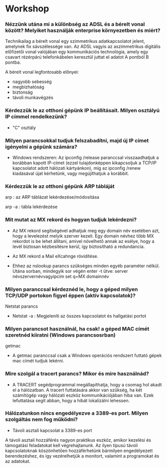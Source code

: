 
# Workshop


 ### Nézzünk utána mi a különbség az ADSL és a bérelt vonal között? Melyiket használják enterprise környezetben és miért?

Technikailag a bérelt vonal egy szimmetrikus adatkapcsolatot jelent, amelynek fix sávszélessége van.
Az ADSL vagyis az aszimmetrikus digitális előfizetői vonal valójában egy kommunikációs technológia, amely egy csavart rézérpárú telefonkábelen keresztül juttat el adatot A pontból B pontba.

A bérelt vonal legfontosabb előnyei:

 - nagyobb sebesség
 - megbizhatóság
 - biztonság
 - távoli munkavégzés

### Kérdezzük le az otthoni gépünk IP beállításait. Milyen osztályú IP címmel rendelkezünk?

 - "C" osztály

### Milyen parancsokkal tudjuk felszabadítni, majd új IP címet igényelni a gépünk számára? 
 - Windows rendszeren:
Az ipconfig /release paranccsal visszaadhatjuk a korábban kapott IP-címet (ezzel tulajdonképpen kikapcsoljuk a TCP/IP kapcsolatot adott hálózati kártyánkon),
míg az ipconfig /renew kiadásával újat kérhetünk, vagy megújíthatjuk a korábbit.
 ### Kérdezzük le az otthoni gépünk ARP tábláját

arp   : az ARP táblázat lekérdezése/módosítása

arp -a : tábla lekérdezése

### Mit mutat az MX rekord és hogyan tudjuk lekérdezni? 

 - Az MX rekord segítségével adhatjuk meg egy domain név esetében azt, hogy a levelezést melyik szerver kezeli.
 Egy domain névhez több MX rekordot is be lehet állítani, amivel növelhető annak az esélye, hogy a levél biztosan kézbesítésre kerül,
így biztosítható a redundancia.
 - Az MX rekord a Mail eXcahnge rövidítése.
 

 - Ehhez az nslookup parancs szükséges minden egyéb paraméter nélkül.
Utána sorban, mindegyik sor végén enter -t ütve:
server névszervernévvagyipcím
set q=MX
domainnév

### Milyen paranccsal kérdeznéd le, hogy a géped milyen TCP/UDP portokon figyel éppen (aktív kapcsolatok)? 


Netstat parancs

 - Netstat -a : Megjeleníti az összes kapcsolatot és hallgatási portot
 
### Milyen parancsot használnál, ha csak! a géped MAC címét szeretnéd kiiratni (Windows parancsosrban)

getmac 

 - A getmac paranccsal csak a Windows operációs rendszert futtató gépek mac címét tudjuk lekérni.

### Mire szolgál a tracert parancs? Mikor és mire használnád? 

 - A TRACERT segédprogrammal megállapíthatja, hogy a csomag hol akadt el a hálózatban.
A tracert futtatására akkor van szükség, ha két számítógép vagy hálózati eszköz kommunikációjában hiba van. 
Ezek lefuttatása segít abban, hogy a hibát lokalizálni lehessen.

### Hálózatunkon nincs engedélyezve a 3389-es port. Milyen szolgáltás nem fog működni? 

 - Távoli asztali kapcsolat a 3389-es port 

A távoli asztali hozzáférés nagyon praktikus eszköz, amikor kezelési és támogatási feladatokat kell végrehajtanunk. 
Az ilyen típusú távoli kapcsolatoknak köszönhetően hozzáférhetünk bármilyen engedélyezett berendezéshez, és így vezérelhetjük a monitort, valamint a programokat és az adatokat.
 


